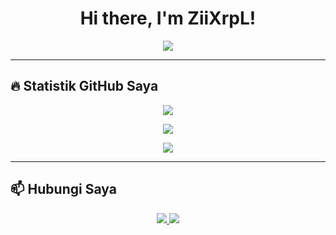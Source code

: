 <h1 align="center">Hi there, I'm ZiiXrpL!</h1>

<p align="center">
  <img src="https://readme-typing-svg.herokuapp.com/?lines=Selamat+Datang+di+Profil Github+Saya!;Saya+UI/UX-Designer;Selalu+Belajar+dan+Ngoding&center=true&size=22">
</p>

---

## 🔥 Statistik GitHub Saya

<p align="center">
  <img src="https://github-readme-stats.vercel.app/api?username=ZiiXrpL&show_icons=true&theme=tokyonight" />
</p>

<p align="center">
  <img src="https://github-readme-streak-stats.herokuapp.com/?user=ZiiXrpL&theme=tokyonight" />
</p>

<p align="center">
  <img src="https://github-readme-activity-graph.cyclic.app/graph?username=ZiiXrpL&theme=react-dark" />
</p>

---


## 📫 Hubungi Saya

<p align="center">
  <a href="https://www.instagram.com/sahrul.hidayah.1217?igsh=bWYzaWVvemM2cndo" target="_blank">
    <img src="https://img.shields.io/badge/Instagram-Follow-blueviolet?style=for-the-badge&logo=instagram" />
  </a>
  <a href="mailto: greeytchn@gmail.com" target="_blank">
    <img src="https://img.shields.io/badge/Email-Kirim%20Email-orange?style=for-the-badge&logo=gmail" />
  </a>
</p>
